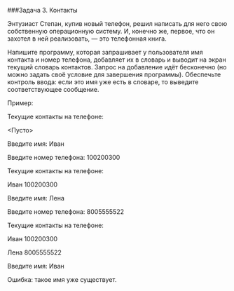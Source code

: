 ###Задача 3. Контакты

Энтузиаст Степан, купив новый телефон, решил написать для него свою собственную операционную систему. И, конечно же, первое, что он захотел в ней реализовать, — это телефонная книга.

Напишите программу, которая запрашивает у пользователя имя контакта и номер телефона, добавляет их в словарь и выводит на экран текущий словарь контактов. Запрос на добавление идёт бесконечно (но можно задать своё условие для завершения программы). Обеспечьте контроль ввода: если это имя уже есть в словаре, то выведите соответствующее сообщение.



Пример:

Текущие контакты на телефоне:

<Пусто>

Введите имя: Иван

Введите номер телефона: 100200300



Текущие контакты на телефоне:

Иван  100200300



Введите имя: Лена

Введите номер телефона: 8005555522



Текущие контакты на телефоне:

Иван  100200300

Лена  8005555522



Введите имя: Иван

Ошибка: такое имя уже существует.
